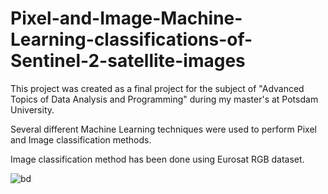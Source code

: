 # Pixel-and-Image-Machine-Learning-classifications-of-Sentinel-2-satellite-images

This project was created as a final project for the subject of "Advanced Topics of Data Analysis and Programming" during my master's at Potsdam University.

Several different Machine Learning techniques were used to perform Pixel and Image classification methods.

Image classification method has been done using Eurosat RGB dataset.

![bd](background.png)

